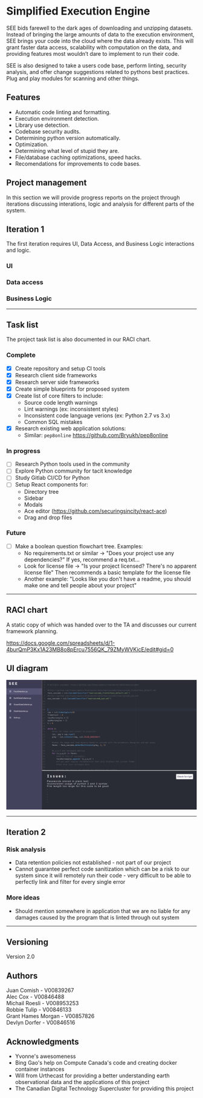 # Simplified Execution Engine

SEE bids farewell to the dark ages of downloading and unzipping datasets.
Instead of bringing the large amounts of data to the execution environment, SEE
brings your code into the cloud where the data already exists. This will grant
faster data access, scalability with computation on the data, and providing
features most wouldn’t dare to implement to run their code.

SEE is also designed to take a users code base, perform linting, security
analysis, and offer change suggestions related to pythons best practices. Plug
and play modules for scanning and other things.

## Features
   - Automatic code linting and formatting.
   - Execution environment detection.
   - Library use detection.
   - Codebase security audits.
   - Determining python version automatically.
   - Optimization.
   - Determining what level of stupid they are.
   - File/database caching optimizations, speed hacks.
   - Recomendations for improvements to code bases.

## Project management

In this section we will provide progress reports on the project through
iterations discussing interations, logic and analysis for different parts of the
system.

## Iteration 1

The first iteration requires UI, Data Access, and Business Logic interactions
and logic.

### UI


### Data access


### Business Logic

---

## Task list

The project task list is also documented in our RACI chart.

### Complete

- [x] Create repository and setup CI tools
- [x] Research client side frameworks
- [x] Research server side frameworks
- [x] Create simple blueprints for proposed system
- [x] Create list of core filters to include:
  - Source code length warnings
  - Lint warnings (ex: inconsistent styles)
  - Inconsistent code language verions (ex: Python 2.7 vs 3.x)
  - Common SQL mistakes
- [x] Research existing web application solutions:
  - Similar: `pep8online` https://github.com/Bryukh/pep8online

### In progress

- [ ] Research Python tools used in the community
- [ ] Explore Python community for tacit knowledge
- [ ] Study Gitlab CI/CD for Python
- [ ] Setup React components for:
  - Directory tree
  - Sidebar
  - Modals
  - Ace editor (https://github.com/securingsincity/react-ace)
  - Drag and drop files

### Future

- [ ] Make a boolean question flowchart tree. Examples:
  - No requirements.txt or similar -> "Does your project use any dependencies?"
    If yes, recommend a req.txt...
  - Look for license file -> "Is your project licensed? There's no apparent
    license file" Then recommends a basic template for the license file
  - Another example: "Looks like you don't have a readme, you should make one
    and tell people about your project"

---

## RACI chart

A static copy of which was handed over to the TA and discusses our current
framework planning.

https://docs.google.com/spreadsheets/d/1-4burQmP3Kx1A23MB8o8pErcu7556QK_79ZMyWVKicE/edit#gid=0

## UI diagram

![UI](docs/SEE-Rough-UI.png?raw=true "SEE code insertions example")

---

## Iteration 2

### Risk analysis

- Data retention policies not established - not part of our project
- Cannot guarantee perfect code sanitization which can be a risk to our system
  since it will remotely run their code - very difficult to be able to perfectly
  link and filter for every single error

### More ideas 

- Should mention somewhere in application that we are no liable for any damages
  caused by the program that is linted through out system

---

## Versioning

Version 2.0

## Authors

Juan Comish - V00839267\
Alec Cox - V00846488\
Michail Roesli - V008953253\
Robbie Tulip - V00846133\
Grant Hames Morgan - V00857826\
Devlyn Dorfer - V00846516

## Acknowledgments

- Yvonne's awesomeness
- Bing Gao's help on Compute Canada's code and creating docker container
  instances
- Will from Urthecast for providing a better understanding earth observational
  data and the applications of this project
- The Canadian Digital Technology Supercluster for providing this project
